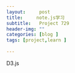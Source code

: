 ```yaml
---
layout:     post
title:     note.js学习
subtitle:   Project 729
header-img: ""
categories: [blog ]
tags: [project,learn ]
 
---
```


D3.js

